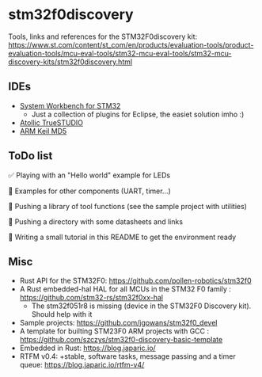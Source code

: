 # stm32f0discovery
Tools, links and references for the STM32F0discovery kit: https://www.st.com/content/st_com/en/products/evaluation-tools/product-evaluation-tools/mcu-eval-tools/stm32-mcu-eval-tools/stm32-mcu-discovery-kits/stm32f0discovery.html

## IDEs
- [System Workbench for STM32](https://www.st.com/en/development-tools/sw4stm32.html)
  - Just a collection of plugins for Eclipse, the easiet solution imho :)
- [Atollic TrueSTUDIO](https://atollic.com/truestudio/)
- [ARM Keil MD5](http://www2.keil.com/mdk5/)

## ToDo list
:white_check_mark: Playing with an "Hello world" example for LEDs

:black_square_button: Examples for other components (UART, timer...)

:black_square_button: Pushing a library of tool functions (see the sample project with utilities)

:black_square_button: Pushing a directory with some datasheets and links

:black_square_button: Writing a small tutorial in this README to get the environment ready

## Misc
- Rust API for the STM32F0: https://github.com/pollen-robotics/stm32f0
- A Rust embedded-hal HAL for all MCUs in the STM32 F0 family : https://github.com/stm32-rs/stm32f0xx-hal
  - The stm32f051r8 is missing (device in the STM32F0 Discovery kit). Should help with it
- Sample projects: https://github.com/jgowans/stm32f0_devel
- A template for builting STM23F0 ARM projects with GCC : https://github.com/szczys/stm32f0-discovery-basic-template
- Embedded in Rust: https://blog.japaric.io/
- RTFM v0.4: +stable, software tasks, message passing and a timer queue: https://blog.japaric.io/rtfm-v4/
